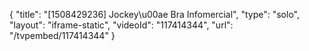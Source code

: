 {
    "title": "[1508429236] Jockey\u00ae Bra Infomercial",
    "type": "solo",
    "layout": "iframe-static",
    "videoId": "117414344",
    "url": "\/tvpembed\/117414344"
}
